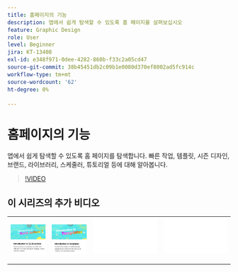 ```yaml
---
title: 홈페이지의 기능
description: 앱에서 쉽게 탐색할 수 있도록 홈 페이지를 살펴보십시오
feature: Graphic Design
role: User
level: Beginner
jira: KT-13408
exl-id: e348f971-0dee-4282-860b-f33c2a05cd47
source-git-commit: 38b45451db2c09b1e0080d370ef8002ad5fc914c
workflow-type: tm+mt
source-wordcount: '62'
ht-degree: 0%

---
```


# 홈페이지의 기능

앱에서 쉽게 탐색할 수 있도록 홈 페이지를 탐색합니다. 빠른 작업, 템플릿, 시즌 디자인, 브랜드, 라이브러리, 스케줄러, 튜토리얼 등에 대해 알아봅니다.

>[!VIDEO](https://video.tv.adobe.com/v/3426924?quality=12&learn=on&hidetitle=true)

## 이 시리즈의 추가 비디오

<table style="table-layout:fixed">
<tr>
    <td>
      <a href="quick-actions.md">
         <img alt="빠른 작업 소개" src="assets/quick-actions.png" />
      </a>
    </td>
    <td>
      <a href="introduction-templates.md">
         <img alt="빠른 작업 소개" src="assets/introduction-templates.png" />
      </a>
    </td>
    <td>
      <img alt="스페이서" src="../assets/Whitespacer.png" />
      <div>
      <br>
    </td>
   <td>
      <img alt="스페이서" src="../assets/Whitespacer.png" />
      <div>
      <br>
   </td>
</tr>
</table>
